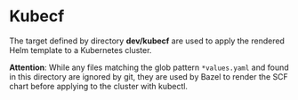 # Kubecf

The target defined by directory __dev/kubecf__ are used to apply the
rendered Helm template to a Kubernetes cluster.

__Attention__: While any files matching the glob pattern
`*values.yaml` and found in this directory are ignored by git, they
are used by Bazel to render the SCF chart before applying to the
cluster with kubectl.
